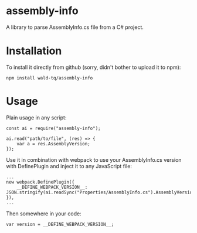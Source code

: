 # assembly-info

A library to parse AssemblyInfo.cs file from a C# project.

# Installation

To install it directly from github (sorry, didn't bother to upload it to npm):

    npm install wald-tq/assembly-info

# Usage

Plain usage in any script:

    const ai = require("assembly-info");

    ai.read("path/to/file", (res) => {
        var a = res.AssemblyVersion;
    });

Use it in combination with webpack to use your AssemblyInfo.cs version with DefinePlugin and inject it to any JavaScript file:

    ...
    new webpack.DefinePlugin({
        __DEFINE_WEBPACK_VERSION__: JSON.stringify(ai.readSync("Properties/AssemblyInfo.cs").AssemblyVersion),
    }),
    ...

Then somewhere in your code:

    var version = __DEFINE_WEBPACK_VERSION__;
